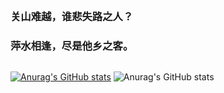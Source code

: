 ##  
### 关山难越，谁悲失路之人？
### 萍水相逢，尽是他乡之客。
## 
[![Anurag's GitHub stats](https://github-readme-stats.vercel.app/api?username=msskx)](https://github.com/anuraghazra/github-readme-stats)
![Anurag's GitHub stats](https://github-readme-stats.vercel.app/api?username=msskx&theme=calm&show_icons=true)


<!--
**msskx/msskx** is a ✨ _special_ ✨ repository because its `README.md` (this file) appears on your GitHub profile.

Here are some ideas to get you started:

- 🔭 I’m currently working on ...
- 🌱 I’m currently learning ...
- 👯 I’m looking to collaborate on ...
- 🤔 I’m looking for help with ...
- 💬 Ask me about ...
- 📫 How to reach me: ...
- 😄 Pronouns: ...
- ⚡ Fun fact: ...
-->
